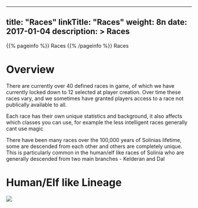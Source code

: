 
---
title: "Races"
linkTitle: "Races"
weight: 8n
date: 2017-01-04
description: >
 Races
---

{{% pageinfo %}}
Races
{{% /pageinfo %}}
Races

# Overview

There are currently over 40 defined races in game, of which we have currently locked down to 12 selected at player creation. Over time these races vary, and we sometimes have granted players access to a race not publically available to all.

Each race has their own unique statistics and background, it also affects which classes you can use, for example the  less intelligent races generally cant use magic

There have been many races over the 100,000 years of Solinias lifetime, some are descended from each other and others are completely unique. This is particularly common in the human/elf like races of Solinia who are generally descended from two main branches - Kelderan and Dal

# Human/Elf like Lineage

![](https://www.fallofanempire.com/img/kelderananddallineage.png)
